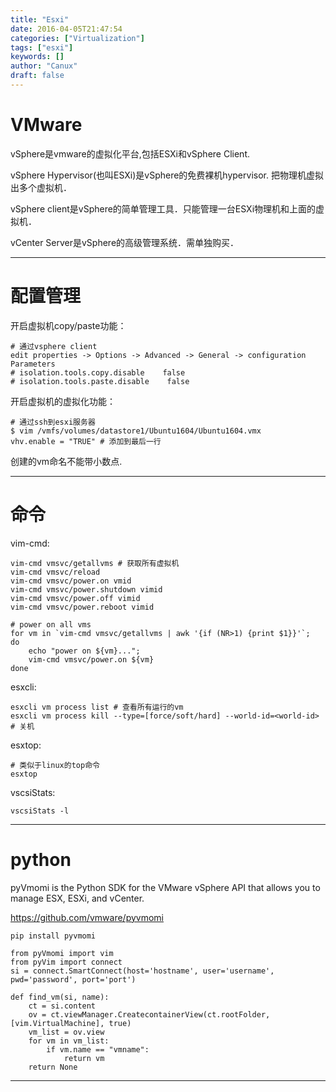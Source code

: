 ```yaml
---
title: "Esxi"
date: 2016-04-05T21:47:54
categories: ["Virtualization"]
tags: ["esxi"]
keywords: []
author: "Canux"
draft: false
---
```


# VMware

vSphere是vmware的虚拟化平台,包括ESXi和vSphere Client.

vSphere Hypervisor(也叫ESXi)是vSphere的免费裸机hypervisor. 把物理机虚拟出多个虚拟机．

vSphere client是vSphere的简单管理工具．只能管理一台ESXi物理机和上面的虚拟机．

vCenter Server是vSphere的高级管理系统．需单独购买．

***

# 配置管理

开启虚拟机copy/paste功能：

    # 通过vsphere client
    edit properties -> Options -> Advanced -> General -> configuration Parameters
    # isolation.tools.copy.disable    false
    # isolation.tools.paste.disable    false

开启虚拟机的虚拟化功能：

    # 通过ssh到esxi服务器
    $ vim /vmfs/volumes/datastore1/Ubuntu1604/Ubuntu1604.vmx
    vhv.enable = "TRUE" # 添加到最后一行

创建的vm命名不能带小数点.

***

# 命令

vim-cmd:

    vim-cmd vmsvc/getallvms # 获取所有虚拟机
    vim-cmd vmsvc/reload
    vim-cmd vmsvc/power.on vmid
    vim-cmd vmsvc/power.shutdown vimid
    vim-cmd vmsvc/power.off vimid
    vim-cmd vmsvc/power.reboot vimid

    # power on all vms
    for vm in `vim-cmd vmsvc/getallvms | awk '{if (NR>1) {print $1}}'`;
    do
        echo "power on ${vm}...";
        vim-cmd vmsvc/power.on ${vm}
    done

esxcli:

    esxcli vm process list # 查看所有运行的vm
    esxcli vm process kill --type=[force/soft/hard] --world-id=<world-id> # 关机

esxtop:

    # 类似于linux的top命令
    esxtop

vscsiStats:

    vscsiStats -l

***

# python

pyVmomi is the Python SDK for the VMware vSphere API that allows you to manage ESX, ESXi, and vCenter.

<https://github.com/vmware/pyvmomi>

    pip install pyvmomi

    from pyVmomi import vim
    from pyVim import connect
    si = connect.SmartConnect(host='hostname', user='username', pwd='password', port='port')

    def find_vm(si, name):
        ct = si.content
        ov = ct.viewManager.CreatecontainerView(ct.rootFolder, [vim.VirtualMachine], true)
        vm_list = ov.view
        for vm in vm_list:
            if vm.name == "vmname":
                return vm
        return None

***
